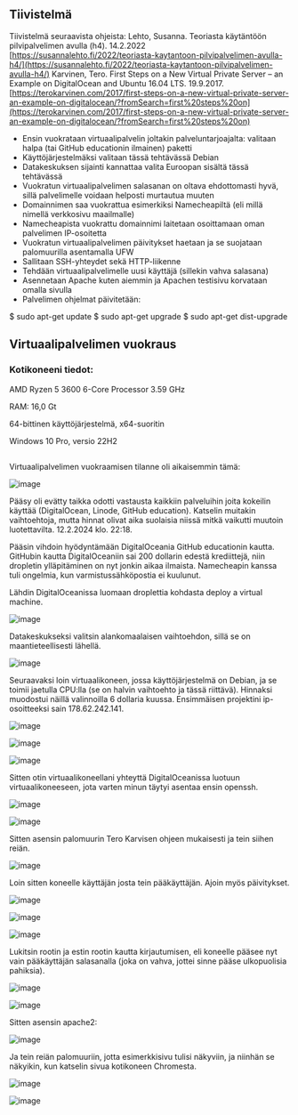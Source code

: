 ## Tiivistelmä

Tiivistelmä seuraavista ohjeista:
 Lehto, Susanna. Teoriasta käytäntöön pilvipalvelimen avulla (h4). 14.2.2022 [https://susannalehto.fi/2022/teoriasta-kaytantoon-pilvipalvelimen-avulla-h4/](https://susannalehto.fi/2022/teoriasta-kaytantoon-pilvipalvelimen-avulla-h4/)
Karvinen, Tero. First Steps on a New Virtual Private Server – an Example on DigitalOcean and Ubuntu 16.04 LTS. 19.9.2017.[https://terokarvinen.com/2017/first-steps-on-a-new-virtual-private-server-an-example-on-digitalocean/?fromSearch=first%20steps%20on](https://terokarvinen.com/2017/first-steps-on-a-new-virtual-private-server-an-example-on-digitalocean/?fromSearch=first%20steps%20on)

- Ensin vuokrataan virtuaalipalvelin joltakin palveluntarjoajalta: valitaan halpa (tai GitHub educationin ilmainen) paketti
- Käyttöjärjestelmäksi valitaan tässä tehtävässä Debian
- Datakeskuksen sijainti kannattaa valita Euroopan sisältä tässä tehtävässä
- Vuokratun virtuaalipalvelimen salasanan on oltava ehdottomasti hyvä, sillä  palvelimelle voidaan helposti murtautua muuten
- Domainnimen saa vuokrattua esimerkiksi Namecheapiltä (eli millä nimellä verkkosivu maailmalle)
- Namecheapista vuokrattu domainnimi laitetaan osoittamaan oman palvelimen IP-osoitetta
- Vuokratun virtuaalipalvelimen päivitykset haetaan ja se suojataan palomuurilla asentamalla UFW
- Sallitaan SSH-yhteydet sekä HTTP-liikenne
- Tehdään virtuaalipalvelimelle uusi käyttäjä (sillekin vahva salasana)
- Asennetaan Apache kuten aiemmin ja Apachen testisivu korvataan omalla sivulla
- Palvelimen ohjelmat päivitetään:
  
$ sudo apt-get update
$ sudo apt-get upgrade
$ sudo apt-get dist-upgrade

## Virtuaalipalvelimen vuokraus

### Kotikoneeni tiedot:

AMD Ryzen 5 3600 6-Core Processor 3.59 GHz

RAM: 16,0 Gt

64-bittinen käyttöjärjestelmä, x64-suoritin

Windows 10 Pro, versio 22H2

##

Virtuaalipalvelimen vuokraamisen tilanne oli aikaisemmin tämä: 

![image](https://github.com/RonjaVee/smial/assets/148786247/f447cace-1059-4160-8304-c36df981deaf)



Pääsy oli evätty taikka odotti vastausta kaikkiin palveluihin joita kokeilin käyttää (DigitalOcean, Linode, GitHub education). Katselin muitakin vaihtoehtoja, mutta hinnat olivat aika suolaisia niissä mitkä
vaikutti muutoin luotettavilta.
12.2.2024 klo. 22:18.

Pääsin vihdoin hyödyntämään DigitalOceania GitHub educationin kautta. GitHubin kautta DigitalOceaniin sai 200 dollarin edestä krediittejä, niin dropletin ylläpitäminen on nyt jonkin aikaa ilmaista. Namecheapin kanssa tuli 
ongelmia, kun varmistussähköpostia ei kuulunut.

Lähdin DigitalOceanissa luomaan droplettia kohdasta deploy a virtual machine.

![image](https://github.com/RonjaVee/smial/assets/148786247/dc75cfc1-c8d4-4ba5-99c7-bcb15981ca08)

Datakeskukseksi valitsin alankomaalaisen vaihtoehdon, sillä se on maantieteellisesti lähellä.

![image](https://github.com/RonjaVee/smial/assets/148786247/54867115-8fc0-4d11-9437-9c727db529d6)

Seuraavaksi loin virtuaalikoneen, jossa käyttöjärjestelmä on Debian, ja se toimii jaetulla CPU:lla (se on halvin vaihtoehto ja tässä riittävä). Hinnaksi muodostui näillä valinnoilla 6 dollaria kuussa.
Ensimmäisen projektini ip-osoitteeksi sain 178.62.242.141.

![image](https://github.com/RonjaVee/smial/assets/148786247/af2c9add-e84b-429b-adea-b836f044aee7)

![image](https://github.com/RonjaVee/smial/assets/148786247/155451a4-b996-4055-b3c6-11e12b7e3903)

![image](https://github.com/RonjaVee/smial/assets/148786247/f71b0f5a-52a0-4878-9181-7203e4820d75)

Sitten otin virtuaalikoneellani yhteyttä DigitalOceanissa luotuun virtuaalikoneeseen, jota varten minun täytyi asentaa ensin openssh.

![image](https://github.com/RonjaVee/smial/assets/148786247/93ee6e84-793a-4726-aa16-60e30390a04a)

![image](https://github.com/RonjaVee/smial/assets/148786247/8ff1f716-812d-4005-8d3e-530ec41f3ea4)

Sitten asensin palomuurin Tero Karvisen ohjeen mukaisesti ja tein siihen reiän.

![image](https://github.com/RonjaVee/smial/assets/148786247/e2efd9d1-1e45-41ee-9619-1303008513ee)

Loin sitten koneelle käyttäjän josta tein pääkäyttäjän. Ajoin myös päivitykset.

![image](https://github.com/RonjaVee/smial/assets/148786247/041e02ae-66ca-4bcb-a2e7-aaeab6ee9c58)

![image](https://github.com/RonjaVee/smial/assets/148786247/9eb6d38a-26c4-46f1-813a-84eca666fba4)

![image](https://github.com/RonjaVee/smial/assets/148786247/29bea981-205c-41ba-bbbf-b6e7cde94329)


Lukitsin rootin ja estin rootin kautta kirjautumisen, eli koneelle pääsee nyt vain pääkäyttäjän salasanalla (joka on vahva, jottei sinne pääse ulkopuolisia pahiksia).


![image](https://github.com/RonjaVee/smial/assets/148786247/f8521b42-b02b-4f8a-9885-282b2af14df3)

![image](https://github.com/RonjaVee/smial/assets/148786247/8e2d479e-dbd5-4838-9496-e88755439dce)

Sitten asensin apache2:

![image](https://github.com/RonjaVee/smial/assets/148786247/70880d84-9c05-4660-977f-7ff14f38c871)

Ja tein reiän palomuuriin, jotta esimerkkisivu tulisi näkyviin, ja niinhän se näkyikin, kun katselin sivua kotikoneen Chromesta.

![image](https://github.com/RonjaVee/smial/assets/148786247/c2682f28-3a84-4694-a34c-d1ad6cd8f8c5)

![image](https://github.com/RonjaVee/smial/assets/148786247/6aa74659-2b05-4850-b755-6000361c59cd)






